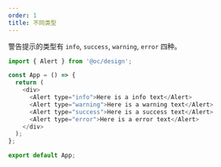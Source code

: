 ```yaml
---
order: 1
title: 不同类型
---
```


警告提示的类型有 `info`, `success`, `warning`, `error` 四种。


```js
import { Alert } from '@oc/design';

const App = () => {
  return (
    <div>
      <Alert type="info">Here is a info text</Alert>
      <Alert type="warning">Here is a warning text</Alert>
      <Alert type="success">Here is a success text</Alert>
      <Alert type="error">Here is a error text</Alert>
    </div>
  );
};

export default App;
```

